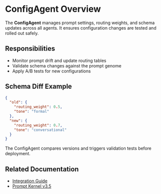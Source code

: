 # ConfigAgent Overview

The **ConfigAgent** manages prompt settings, routing weights, and schema updates across all agents. It ensures configuration changes are tested and rolled out safely.

## Responsibilities
- Monitor prompt drift and update routing tables
- Validate schema changes against the prompt genome
- Apply A/B tests for new configurations

## Schema Diff Example

```json
{
  "old": {
    "routing_weight": 0.5,
    "tone": "formal"
  },
  "new": {
    "routing_weight": 0.7,
    "tone": "conversational"
  }
}

```

The ConfigAgent compares versions and triggers validation tests before deployment.

## Related Documentation
- [Integration Guide](integration_guide_o3.md)
- [Prompt Kernel v3.5](prompt/prompt_kernel_v3.5.md)
